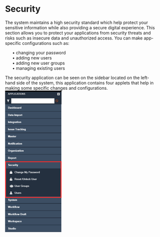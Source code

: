 # Security
The system maintains a high security standard which help protect your sensitive information while also providing a secure digital experience. This section allows you to protect your applications from security threats and risks such as insecure data and unauthorized access. You can make app-specific configurations such as: <br>
<ul>
    •	changing your password<br>
    •	adding new users<br>
    •	adding new user groups<br>
    •	managing existing users<br>
</ul>
The security application can be seen on the sidebar located on the left-hand side of the system, this application contains four applets that help in making some specific changes and configurations. <br>
        <img src="images/end_user_images/security_app.png" alt="security_app" class="pic"><br>
        